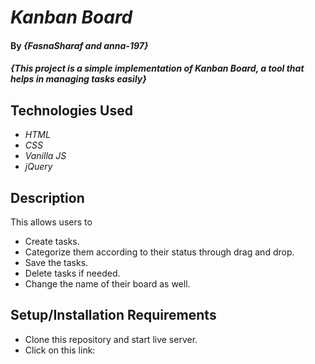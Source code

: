 # _Kanban Board_

#### By _{FasnaSharaf and anna-197}_

#### _{This project is a simple implementation of Kanban Board, a tool that helps in managing tasks easily}_

## Technologies Used

* _HTML_
* _CSS_
* _Vanilla JS_
* _jQuery_


## Description

This allows users to 

* Create tasks.
* Categorize them according to their status through drag and drop.
* Save the tasks.
* Delete tasks if needed.
* Change the name of their board as well.

## Setup/Installation Requirements

* Clone this repository and start live server.
* Click on this link: 




